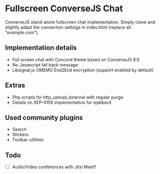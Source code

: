 # Fullscreen ConverseJS Chat
ConverseJS stand-alone fullscreen chat implementation. Simply clone and slightly adapt the connection settings in index.html (replace all "example.com").

## Implementation details
- Full screen chat with Concord theme based on ConverseJS 8.0
- No Javascript fall back message
- Libsignal.js OMEMO End2End encryption (support enabled by default)

## Extras
- Php scripts for http_upload_external with regular purge
- Details on XEP-0156 implementation for ejabberd

## Used community plugins
- Search
- Stickers
- Toolbar-utilities 

## Todo
- [ ] Audio/Video conferences with Jitsi Meet?
